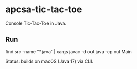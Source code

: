 # apcsa-tic-tac-toe
Console Tic-Tac-Toe in Java.

## Run
find src -name "*.java" | xargs javac -d out
java -cp out Main

Status: builds on macOS (Java 17) via CLI.
